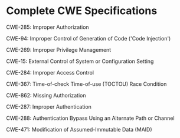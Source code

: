 

# Complete CWE Specifications

CWE-285: Improper Authorization

CWE-94: Improper Control of Generation of Code ('Code Injection')

CWE-269: Improper Privilege Management

CWE-15: External Control of System or Configuration Setting

CWE-284: Improper Access Control

CWE-367: Time-of-check Time-of-use (TOCTOU) Race Condition

CWE-862: Missing Authorization

CWE-287: Improper Authentication

CWE-288: Authentication Bypass Using an Alternate Path or Channel

CWE-471: Modification of Assumed-Immutable Data (MAID)